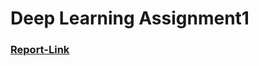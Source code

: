 # Deep Learning Assignment1

### [Report-Link](https://docs.google.com/document/d/1WMMAOblrseRMVhvjuk7aEgjEUMibItyMwFZgk0jo84o/edit?usp=sharing)
